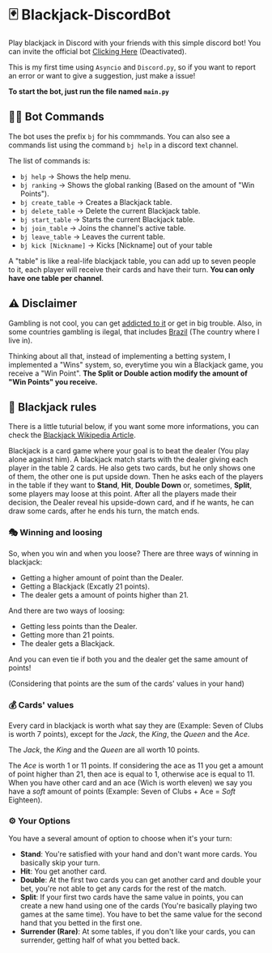 # 🃏 Blackjack-DiscordBot
 Play blackjack in Discord with your friends with this simple discord bot! You can invite the official bot [Clicking Here](https://discord.com/api/oauth2/authorize?client_id=1116728355484610581&permissions=52288&scope=bot) (Deactivated).

This is my first time using ``Asyncio`` and ``Discord.py``, so if you want to report an error or want to give a suggestion, just make a issue!

**To start the bot, just run the file named ``main.py``**

## 🐱‍💻 Bot Commands
The bot uses the prefix ``bj`` for his commmands. You can also see a commands list using the command ``bj help`` in a discord text channel.

The list of commands is:
* ``bj help`` -> Shows the help menu.
* ``bj ranking`` -> Shows the global ranking (Based on the amount of "Win Points").
* ``bj create_table`` -> Creates a Blackjack table.
* ``bj delete_table`` -> Delete the current Blackjack table.
* ``bj start_table`` -> Starts the current Blackjack table.
* ``bj join_table`` -> Joins the channel's active table.
* ``bj leave_table`` -> Leaves the current table.
* ``bj kick [Nickname]`` -> Kicks [Nickname] out of your table

A "table" is like a real-life blackjack table, you can add up to seven people to it, each player will receive their cards and have their turn. **You can only have one table per channel**.

## ⚠️ Disclaimer
Gambling is not cool, you can get [addicted to it](https://en.wikipedia.org/wiki/Problem_gambling) or get in big trouble. Also, in some countries gambling is ilegal, that includes [Brazil](https://pt.wikipedia.org/wiki/Jogos_de_apostas_no_Brasil) (The country where I live in).

Thinking about all that, instead of implementing a betting system, I implemented a "Wins" system, so, everytime you win a Blackjack game, you receive a "Win Point". **The Split or Double action modify the amount of "Win Points" you receive.**

## 📖 Blackjack rules
There is a little tuturial below, if you want some more informations, you can check the [Blackjack Wikipedia Article](https://en.wikipedia.org/wiki/Blackjack).

Blackjack is a card game where your goal is to beat the dealer (You play alone against him). A blackjack match starts with the dealer giving each player in the table 2 cards. He also gets two cards, but he only shows one of them, the other one is put upside down. Then he asks each of the players in the table if they want to **Stand**, **Hit**, **Double Down** or, sometimes, **Split**, some players may loose at this point. After all the players made their decision, the Dealer reveal his upside-down card, and if he wants, he can draw some cards, after he ends his turn, the match ends.

### 🎭 Winning and loosing
So, when you win and when you loose? There are three ways of winning in blackjack:
* Getting a higher amount of point than the Dealer.
* Getting a Blackjack (Excatly 21 points).
* The dealer gets a amount of points higher than 21.

And there are two ways of loosing:
* Getting less points than the Dealer.
* Getting more than 21 points.
* The dealer gets a Blackjack.

And you can even tie if both you and the dealer get the same amount of points!

(Considering that points are the sum of the cards' values in your hand)

### 💰 Cards' values
Every card in blackjack is worth what say they are (Example: Seven of Clubs is worth 7 points), except for the *Jack*, the *King*, the *Queen* and the *Ace*.

The *Jack*, the *King* and the *Queen* are all worth 10 points.

The *Ace* is worth 1 or 11 points. If considering the ace as 11 you get a amount of point higher than 21, then ace is equal to 1, otherwise ace is equal to 11. When you have other card and an ace (Wich is worth eleven) we say you have a *soft* amount of points (Example: Seven of Clubs + Ace = *Soft* Eighteen).

### ⚙️ Your Options
You have a several amount of option to choose when it's your turn:
* **Stand**: You're satisfied with your hand and don't want more cards. You basically skip your turn.
* **Hit**: You get another card.
* **Double**: At the first two cards you can get another card and double your bet, you're not able to get any cards for the rest of the match.
* **Split**: If your first two cards have the same value in points, you can create a new hand using one of the cards (You're basically playing two games at the same time). You have to bet the same value for the second hand that you betted in the first one.
* **Surrender (Rare)**: At some tables, if you don't like your cards, you can surrender, getting half of what you betted back.

